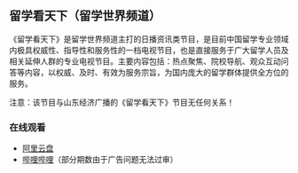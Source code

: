 ## 留学看天下（留学世界频道）
《留学看天下》是留学世界频道主打的日播资讯类节目，是目前中国留学专业领域内极具权威性、指导性和服务性的一档电视节目，也是直接服务于广大留学人员及相关延伸人群的专业电视节目。主要内容包括：热点聚焦、院校导航、观众互动问答等内容，以权威、及时、有效为服务宗旨，为国内庞大的留学群体提供全方位的服务。

注意：该节目与山东经济广播的《留学看天下》节目无任何关系！

### 在线观看
- [阿里云盘](https://www.aliyundrive.com/s/CN9gLGVcv8j)
- [哔哩哔哩](https://space.bilibili.com/673421528/channel/collectiondetail?sid=530974)（部分期数由于广告问题无法过审）
